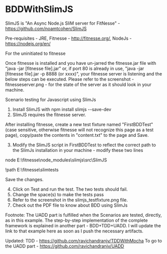 # BDDWithSlimJS
SlimJS is "An Async Node.js SliM server for FitNesse" - https://github.com/noamtcohen/SlimJS

Pre-requisites -  JRE, Fitnesse - http://fitnesse.org/, NodeJs - https://nodejs.org/en/

For the uninitiated to fitnesse

Once fitnesse is installed and you have un-jarred the fitnesse.jar file with "java -jar [fitnesse file].jar" or, if port 80 is already in use, "java -jar [fitnesse file].jar -p 8888 (or xxxx)", your fitnesse server is listening and the below steps can be executed. Please refer to the screenshot - fitnesseserver.png - for the state of the server as it should look in your machine.


Scenario testing for Javascript using SlimJs

1. Install SlimJS with npm install slimjs --save-dev
2. SlimJS requires the fitnesse server. 

After installing fitnesse, create a new test fixture named "FirstBDDTest"(case sensitive, otherwise fitnesse will not recognize this page as a test page), copy/paste the contents in "content.txt" to the page and Save.

3. Modify the SlimJS script in FirstBDDTest to reflect the correct path to the SlimJs installation in your machine - modify these two lines

node E:\fitnesse\node_modules\slimjs\src\SlimJS

!path E:\fitnesse\slimtests

Save the changes.

4. Click on Test and run the test. The two tests should fail.
5. Change the space(s) to make the tests pass
6. Refer to the screenshot in the slimjs_testfixture.png file.
7. Check out the  PDF file to know about BDD using SlimJs

Footnote: The UADD part is fulfilled when the Scenarios are tested, directly, as in this example. The step-by-step implementation of the complete framework is explained in another part - BDD+TDD+UADD. I will update the link to that example here as soon as I push the necessary artifacts. 

Updated: TDD - https://github.com/ravichandranjv/TDDWithMocha
To go to the UADD part - https://github.com/ravichandranjv/UADD
